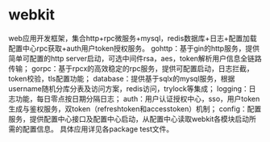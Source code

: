 # webkit

web应用开发框架，集合http+rpc微服务+mysql，redis数据库+日志+配置加载配置中心rpc获取+auth用户token授权服务。
gohttp：基于gin的http服务，提供简单可配置的http server启动，可选中间件rsa，aes，token解析用户信息全链路传输；
gorpc：基于rpcx的高效稳定的rpc服务，提供可配置启动，日志拦截，token校验，tls配置功能；
database：提供基于sqlx的mysql服务，根据username随机分库分表及访问方案，redis访问，trylock等集成；
logging：日志功能，每日零点按日期分隔日志；
auth：用户认证授权中心，sso，用户token生成与鉴权服务，双token（refreshtoken和accesstoken）机制；
config：配置服务，提供配置中心接口及配置中心启动，从配置中心读取webkit各模块启动所需的配置信息。
具体应用详见各package test文件。